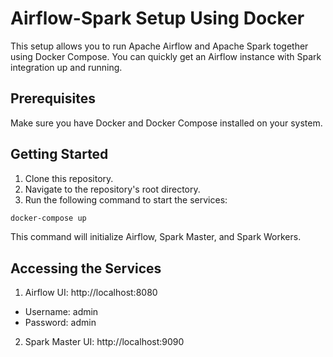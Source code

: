
# Airflow-Spark Setup Using Docker
This setup allows you to run Apache Airflow and Apache Spark together using Docker Compose. You can quickly get an Airflow instance with Spark integration up and running.

## Prerequisites
Make sure you have Docker and Docker Compose installed on your system.

## Getting Started
1. Clone this repository.
2. Navigate to the repository's root directory.
3. Run the following command to start the services:

```bash
docker-compose up
```
This command will initialize Airflow, Spark Master, and Spark Workers.

## Accessing the Services
1. Airflow UI: http://localhost:8080
* Username: admin
* Password: admin

2. Spark Master UI: http://localhost:9090